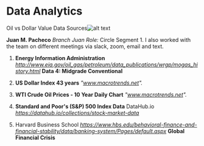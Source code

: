 # Data Analytics
Oil vs Dollar Value
Data Sources![alt text](https://thumbs.dreamstime.com/z/algorithm-abstract-7790742.jpg)

**Juan M. Pacheco**
*Branch Juan* 
*Role:* Circle 
Segment 1. I also worked with the team on different meetings via slack, zoom, email and text.

1. **Energy Information Administration**
*http://www.eia.gov/oil_gas/petroleum/data_publications/wrgp/mogas_history.html*
**Data 4: Midgrade Conventional**

2. **US Dollar Index 43 years**
*"www.macrotrends.net".*

3. **WTI Crude Oil Prices - 10 Year Daily Chart**
*"www.macrotrends.net".*

4. **Standard and Poor's (S&P) 500 Index Data**
DataHub.io
*https://datahub.io/collections/stock-market-data*


5. Harvard Business School
*https://www.hbs.edu/behavioral-finance-and-financial-stability/data/banking-system/Pages/default.aspx*
**Global Financial Crisis**